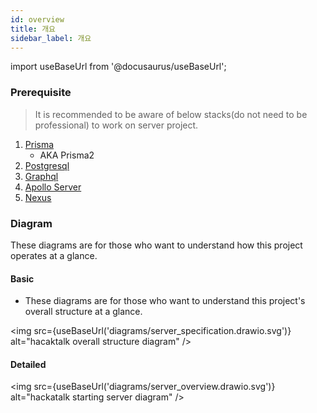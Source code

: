 ```yaml
---
id: overview
title: 개요
sidebar_label: 개요
---
```


import useBaseUrl from '@docusaurus/useBaseUrl';

### Prerequisite

> It is recommended to be aware of below stacks(do not need to be professional) to work on server project.

1. [Prisma](https://www.prisma.io)
   - AKA Prisma2
2. [Postgresql](https://www.postgresql.org)
3. [Graphql](https://graphql.org)
4. [Apollo Server](https://www.apollographql.com/docs/apollo-server)
5. [Nexus](https://nexusjs.org)

### Diagram

These diagrams are for those who want to understand how this project operates at a glance.

#### Basic
- These diagrams are for those who want to understand this project's overall structure at a glance.

<img src={useBaseUrl('diagrams/server_specification.drawio.svg')} alt="hacaktalk overall structure diagram" />

#### Detailed

<img src={useBaseUrl('diagrams/server_overview.drawio.svg')} alt="hackatalk starting server diagram" />